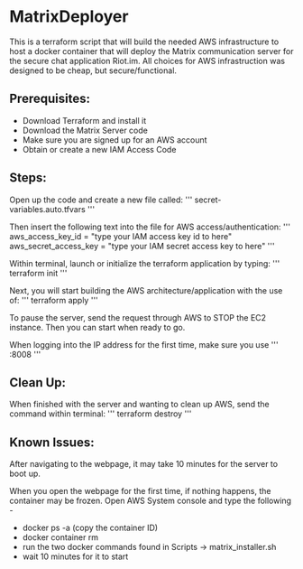 # MatrixDeployer
This is a terraform script that will build the needed AWS infrastructure to host a docker container that will deploy the Matrix communication server for the secure chat application Riot.im.
All choices for AWS infrastruction was designed to be cheap, but secure/functional.

## Prerequisites:
* Download Terraform and install it
* Download the Matrix Server code
* Make sure you are signed up for an AWS account
* Obtain or create a new IAM Access Code
 
## Steps:
Open up the code and create a new file called: 
'''
secret-variables.auto.tfvars
'''

Then insert the following text into the file for AWS access/authentication:
'''
aws_access_key_id = "type your IAM access key id to here"
aws_secret_access_key = "type your IAM secret access key to here"
'''

Within terminal, launch or initialize the terraform application by typing:
'''
terraform init
'''

Next, you will start building the AWS architecture/application with the use of: 
'''
terraform apply
'''

To pause the server, send the request through AWS to STOP the EC2 instance. Then you can start when ready to go.

When logging into the IP address for the first time, make sure you use
'''
<EC2 IP Address>:8008
'''

## Clean Up:
When finished with the server and wanting to clean up AWS, send the command within terminal: 
'''
terraform destroy
'''

## Known Issues:
After navigating to the webpage, it may take 10 minutes for the server to boot up.

When you open the webpage for the first time, if nothing happens, the container may be frozen.
Open AWS System console and type the following -
* docker ps -a    (copy the container ID)
* docker container rm <id>
* run the two docker commands found in Scripts -> matrix_installer.sh
* wait 10 minutes for it to start